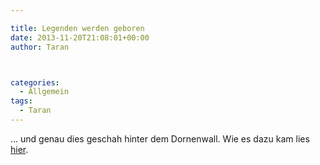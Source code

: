 ```yaml
---

title: Legenden werden geboren
date: 2013-11-20T21:08:01+00:00
author: Taran



categories:
  - Allgemein
tags:
  - Taran
---
```

... und genau dies geschah hinter dem Dornenwall. Wie es dazu kam lies [hier](http://www.phexkinder.de/mittelgruppe/taran-ibn-muhammed-ibn-ayabun-ai-orkhiander/tarans-reisebericht/#DesSchnittersreicheErnte "hier").
